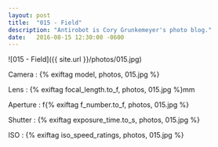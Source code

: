 ```yaml
---
layout: post
title:  "015 - Field"
description: "Antirobot is Cory Grunkemeyer's photo blog."
date:   2016-08-15 12:30:00 -0600
---
```


![015 - Field]({{ site.url }}/photos/015.jpg)

Camera
: {% exiftag model, photos, 015.jpg %}

Lens
: {% exiftag focal_length.to_f, photos, 015.jpg %}mm

Aperture
: f{% exiftag f_number.to_f, photos, 015.jpg %}

Shutter
: {% exiftag exposure_time.to_s, photos, 015.jpg %}

ISO
: {% exiftag iso_speed_ratings, photos, 015.jpg %}
